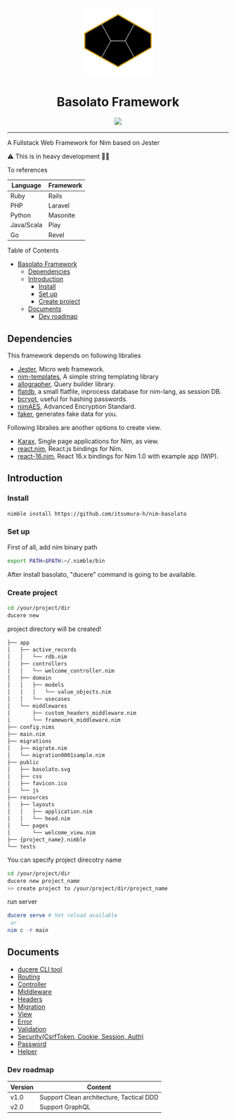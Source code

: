 
<p align="center">
  <img src="./documents/basolato.svg" style="width:160px">
</p>
<div align="center">
  <h1>Basolato Framework</h1>
  <img src="https://github.com/itsumura-h/nim-basolato/workflows/Build%20and%20test%20Nim/badge.svg">
</div>

---

A Fullstack Web Framework for Nim based on Jester

:warning: This is in heavy development :grimacing::sweat_drops:

To references

|Language|Framework|
|---|---|
|Ruby|Rails|
|PHP|Laravel|
|Python|Masonite|
|Java/Scala|Play|
|Go|Revel|

Table of Contents

<!--ts-->
   * [Basolato Framework](#basolato-framework)
      * [Dependencies](#dependencies)
      * [Introduction](#introduction)
         * [Install](#install)
         * [Set up](#set-up)
         * [Create project](#create-project)
      * [Documents](#documents)
         * [Dev roadmap](#dev-roadmap)

<!-- Added by: jiro4989, at: 2020年  3月 30日 月曜日 08:13:19 JST -->

<!--te-->

## Dependencies
This framework depends on following libralies
- [Jester](https://github.com/dom96/jester), Micro web framework.
- [nim-templates](https://github.com/onionhammer/nim-templates), A simple string templating library
- [allographer](https://github.com/itsumura-h/nim-allographer), Query builder library.
- [flatdb](https://github.com/enthus1ast/flatdb), a small flatfile, inprocess database for nim-lang, as session DB.
- [bcrypt](https://github.com/runvnc/bcryptnim), useful for hashing passwords.
- [nimAES](https://github.com/jangko/nimAES), Advanced Encryption Standard.
- [faker](https://github.com/jiro4989/faker), generates fake data for you.

Following libralies are another options to create view.
- [Karax](https://github.com/pragmagic/karax), Single page applications for Nim, as view.
- [react.nim](https://github.com/andreaferretti/react.nim), React.js bindings for Nim.
- [react-16.nim](https://github.com/kristianmandrup/react-16.nim), React 16.x bindings for Nim 1.0 with example app (WIP).


## Introduction
### Install
```sh
nimble install https://github.com/itsumura-h/nim-basolato
```

### Set up
First of all, add nim binary path
```sh
export PATH=$PATH:~/.nimble/bin
```
After install basolato, "ducere" command is going to be available.

### Create project
```sh
cd /your/project/dir
ducere new
```

project directory will be created!
```
├── app
│   ├── active_records
│   │   └── rdb.nim
│   ├── controllers
│   │   └── welcome_controller.nim
│   ├── domain
│   │   ├── models
│   │   │   └── value_objects.nim
│   │   └── usecases
│   └── middlewares
│       ├── custom_headers_middleware.nim
│       └── framework_middleware.nim
├── config.nims
├── main.nim
├── migrations
│   ├── migrate.nim
│   └── migration0001sample.nim
├── public
│   ├── basolato.svg
│   ├── css
│   ├── favicon.ico
│   └── js
├── resources
│   ├── layouts
│   │   ├── application.nim
│   │   └── head.nim
│   └── pages
│       └── welcome_view.nim
├── {project_name}.nimble
└── tests
```

You can specify project direcotry name
```sh
cd /your/project/dir
ducere new project_name
>> create project to /your/project/dir/project_name
```

run server
```nim
ducere serve # hot reload available
 or
nim c -r main
```

## Documents
- [ducere CLI tool](./documents/ducere.md)
- [Routing](./documents/routing.md)
- [Controller](./documents/controller.md)
- [Middleware](./documents/middleware.md)
- [Headers](./documents/headers.md)
- [Migration](./documents/migration.md)
- [View](./documents/view.md)
- [Error](./documents/error.md)
- [Validation](./documents/validation.md)
- [Security(CsrfToken, Cookie, Session, Auth)](./documents/security.md)
- [Password](./documents/password.md)
- [Helper](./documents/helper.md)

### Dev roadmap

|Version|Content|
|---|---|
|v1.0|Support Clean architecture, Tactical DDD|
|v2.0|Support GraphQL|

